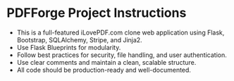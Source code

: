 <!-- Use this file to provide workspace-specific custom instructions to Copilot. For more details, visit https://code.visualstudio.com/docs/copilot/copilot-customization#_use-a-githubcopilotinstructionsmd-file -->

# PDFForge Project Instructions
- This is a full-featured iLovePDF.com clone web application using Flask, Bootstrap, SQLAlchemy, Stripe, and Jinja2.
- Use Flask Blueprints for modularity.
- Follow best practices for security, file handling, and user authentication.
- Use clear comments and maintain a clean, scalable structure.
- All code should be production-ready and well-documented.
